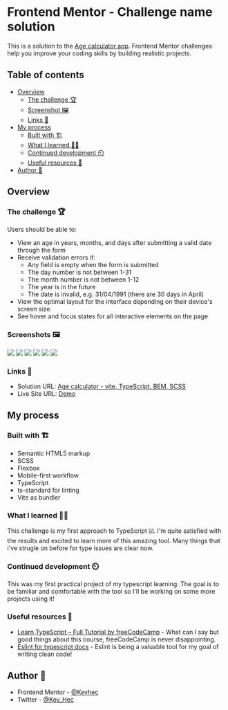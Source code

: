 # Frontend Mentor - Challenge name solution

This is a solution to the [Age calculator app]( https://www.frontendmentor.io/challenges/age-calculator-app-dF9DFFpj-Q ). Frontend Mentor challenges help you improve your coding skills by building realistic projects. 

## Table of contents

- [Overview](#overview)
  - [The challenge 🏆](#the-challenge-)
  - [Screenshot 🖼️](#screenshot-)
  - [Links 🔗](#links-)
- [My process](#my-process)
  - [Built with 🏗️](#built-with-)
  - [What I learned 👨‍🎓](#what-i-learned-)
  - [Continued development ⏲️](#continued-development-)
  - [Useful resources 📖](#useful-resources-)
- [Author 👷](#author-)

## Overview

### The challenge 🏆

Users should be able to:

- View an age in years, months, and days after submitting a valid date through the form
- Receive validation errors if:
  - Any field is empty when the form is submitted
  - The day number is not between 1-31
  - The month number is not between 1-12
  - The year is in the future
  - The date is invalid, e.g. 31/04/1991 (there are 30 days in April)
- View the optimal layout for the interface depending on their device's screen size
- See hover and focus states for all interactive elements on the page

### Screenshots 🖼️

![](./screenshots/Opera%20Captura%20de%20pantalla_2023-05-04_115427_age-calculator-kevhec.netlify.app.png)
![](./screenshots/Opera%20Captura%20de%20pantalla_2023-05-04_122923_age-calculator-kevhec.netlify.app.png)
![](./screenshots/Opera%20Captura%20de%20pantalla_2023-05-04_115608_age-calculator-kevhec.netlify.app.png)
![](./screenshots/Opera%20Captura%20de%20pantalla_2023-05-04_115627_age-calculator-kevhec.netlify.app.png)
![](./screenshots/Opera%20Captura%20de%20pantalla_2023-05-04_115725_age-calculator-kevhec.netlify.app.png)
![](./screenshots/Opera%20Captura%20de%20pantalla_2023-05-04_115747_age-calculator-kevhec.netlify.app.png)

### Links 🔗

- Solution URL: [Age calculator - vite, TypeScript, BEM, SCSS](https://www.frontendmentor.io/solutions/age-calculator-vite-typescript-bem-scss-Bv6ly-nZfo)
- Live Site URL: [Demo](https://age-calculator-kevhec.netlify.app)

## My process

### Built with 🏗️

- Semantic HTML5 markup
- SCSS
- Flexbox
- Mobile-first workflow
- TypeScript
- ts-standard for linting
- Vite as bundler

### What I learned 👨‍🎓

This challenge is my first approach to TypeScript ☑️. I'm quite satisfied with the results and excited to learn more of this amazing tool. Many things that i've strugle on before for type issues are clear now.

### Continued development ⏲️

This was my first practical project of my typescript learning. The goal is to be familiar and comfortable with the tool so I'll be working on some more projects using it!

### Useful resources 📖

- [Learn TypeScript – Full Tutorial by freeCodeCamp](https://youtu.be/30LWjhZzg50) - What can I say but good things about this course, freeCodeCamp is never disappointing.
- [Eslint for typescript docs](https://typescript-eslint.io) - Eslint is being a valuable tool for my goal of writing clean code!

## Author 👷

- Frontend Mentor - [@Kevhec](https://www.frontendmentor.io/profile/Kevhec)
- Twitter - [@Kev_Hec](https://twitter.com/Kev_Hec)
